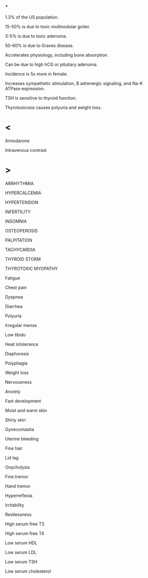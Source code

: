 # .

1.3% of the US population.

15-50% is due to toxic multinodular goiter.

3-5% is due to toxic adenoma.

50-60% is due to Graves disease.

Accelerates physiology, including bone absorption.

Can be due to high hCG or pituitary adenoma.

Incidence is 5x more in female.

Increases sympathetic stimulation, B adrenergic signaling, and Na-K ATPase expression.

TSH is sensitive to thyroid function.

Thyrotoxicosis causes polyuria and weight loss.

# <

Amiodarone

Intravenous contrast

# >

ARRHYTHMIA

HYPERCALCEMIA

HYPERTENSION

INFERTILITY

INSOMNIA

OSTEOPEROSIS

PALPITATION

TACHYCARDIA

THYROID STORM

THYROTOXIC MYOPATHY

Fatigue

Chest pain

Dyspnea

Diarrhea

Polyuria

Irregular mense

Low libido

Heat intolerance

Diaphoresis

Polyphagia

Weight loss

Nervousness

Anxiety

Fast development

Moist and warm skin

Shiny skin

Gynecomastia

Uterine bleeding

Fine hair

Lid lag

Onycholysis

Fine tremor

Hand tremor

Hyperreflexia

Irritability

Restlessness

High serum free T3

High serum free T4

Low serum HDL

Low serum LDL

Low serum TSH

Low serum cholesterol
